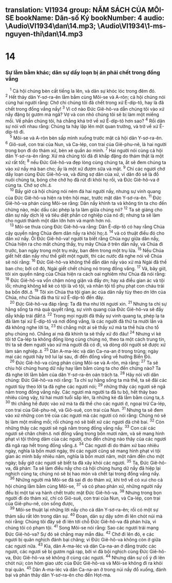 translation: VI1934
group: NĂM SÁCH CỦA MÔI-SE
bookName: Dân-số Ký 
bookNumber: 4
audio: \Audio\VI1934\dan\14.mp3; \Audio\VI1934\1-ms-nguyen-thi\dan\14.mp3
-------

<div class="title"><h1>14</h1><h3>Sự lằm bằm khác; dân sự dấy loạn bị án phải chết trong đồng vắng</h3></div>
<span class="verse dan_14_1"> <sup>1</sup> Cả hội chúng bèn cất tiếng la lên, và dân sự khóc lóc trong đêm đó. </span>
<span class="verse dan_14_2"><sup>2</sup> Hết thảy dân Y-sơ-ra-ên lằm bằm cùng Môi-se và A-rôn; cả hội chúng nói cùng hai người rằng: Chớ chi chúng tôi đã chết trong xứ Ê-díp-tô, hay là đã chết trong đồng vắng nầy! </span>
<span class="verse dan_14_3"><sup>3</sup> Vì cớ nào Đức Giê-hô-va dẫn chúng tôi vào xứ nầy đặng bị gươm mà ngã? Vợ và con nhỏ chúng tôi sẽ bị làm một miếng mồi. Về phần chúng tôi, há chẳng khá trở về xứ Ê-díp-tô hơn sao? </span>
<span class="verse dan_14_4"><sup>4</sup> Rồi dân sự nói với nhau rằng: Chúng ta hãy lập lên một quan trưởng, và trở về xứ Ê-díp-tô đi. <br/></span>
<span class="verse dan_14_5"> <sup>5</sup> Môi-se và A-rôn bèn sấp mình xuống trước mặt cả hội dân Y-sơ-ra-ên. </span>
<span class="verse dan_14_6"><sup>6</sup> Giô-suê, con trai của Nun, và Ca-lép, con trai của Giê-phu-nê, là hai người trong bọn đi do thám xứ, bèn xé quần áo mình. </span>
<span class="verse dan_14_7"><sup>7</sup> Hai người nói cùng cả hội dân Y-sơ-ra-ên rằng: Xứ mà chúng tôi đã đi khắp đặng do thám thật là một xứ rất tốt; </span>
<span class="verse dan_14_8"><sup>8</sup> nếu Đức Giê-hô-va đẹp lòng cùng chúng ta, ắt sẽ đem chúng ta vào xứ nầy mà ban cho; ấy là một xứ đượm sữa và mật. </span>
<span class="verse dan_14_9"><sup>9</sup> Chỉ các ngươi chớ dấy loạn cùng Đức Giê-hô-va, và đừng sợ dân của xứ, vì dân đó sẽ là đồ nuôi chúng ta, bóng che chở họ đã rút đi khỏi họ rồi, và Đức Giê-hô-va ở cùng ta. Chớ sợ chi.<a data-toggle="tooltip" data-placement="bottom" title="He 3:16">⚓</a><br/></span>
<span class="verse dan_14_10"> <sup>10</sup> Bấy giờ cả hội chúng nói ném đá hai người nầy, nhưng sự vinh quang của Đức Giê-hô-va hiện ra trên hội mạc, trước mặt dân Y-sơ-ra-ên. </span>
<span class="verse dan_14_11"><sup>11</sup> Đức Giê-hô-va phán cùng Môi-se rằng: Dân nầy khinh ta và không tin ta cho đến chừng nào, mặc dầu các phép lạ ta làm giữa chúng nó? </span>
<span class="verse dan_14_12"><sup>12</sup> Ta sẽ giáng cho dân sự nầy dịch lệ và tiêu diệt phần cơ nghiệp của nó đi; nhưng ta sẽ làm cho ngươi thành một dân lớn hơn và mạnh hơn nó. <br/></span>
<span class="verse dan_14_13"> <sup>13</sup> Môi-se thưa cùng Đức Giê-hô-va rằng: Dân Ê-díp-tô có hay rằng Chúa cậy quyền năng Chúa đem dân nầy ra khỏi họ;<a data-toggle="tooltip" data-placement="bottom" title="Xu 32:11-14">⚓</a></span>
<span class="verse dan_14_14"><sup>14</sup> và có thuật điều đó cho dân xứ nầy. Ôi Đức Giê-hô-va! người ta biết rằng Chúa ngự giữa dân nầy, Chúa hiện ra cho mắt chúng thấy, trụ mây Chúa ở trên dân nầy, và Chúa đi trước, ban ngày trong một trụ mây, ban đêm trong một trụ lửa. </span>
<span class="verse dan_14_15"><sup>15</sup> Nếu Chúa giết hết dân nầy như thể giết một người, thì các nước đã nghe nói về Chúa sẽ nói rằng: </span>
<span class="verse dan_14_16"><sup>16</sup> Đức Giê-hô-va không thể dẫn dân nầy vào xứ mà Ngài đã thề ban cho; bởi cớ đó, Ngài giết chết chúng nó trong đồng vắng. </span>
<span class="verse dan_14_17"><sup>17</sup> Vả, bây giờ, tôi xin quyền năng của Chúa hiện ra cách oai nghiêm như Chúa đã nói rằng: </span>
<span class="verse dan_14_18"><sup>18</sup> Đức Giê-hô-va vốn chậm nóng giận và đầy ơn; hay xá điều gian ác và tội lỗi; nhưng không kể kẻ có tội là vô tội, và nhân tội tổ phụ phạt con cháu trải ba bốn đời.<a data-toggle="tooltip" data-placement="bottom" title="Xu 20:5-6; 34:6-7; Phu 5:9-10; 7:9-10">⚓</a></span>
<span class="verse dan_14_19"><sup>19</sup> Tôi xin Chúa tha tội gian ác của dân nầy tùy theo ơn lớn của Chúa, như Chúa đã tha từ xứ Ê-díp-tô đến đây. <br/></span>
<span class="verse dan_14_20"> <sup>20</sup> Đức Giê-hô-va đáp rằng: Ta đã tha như lời ngươi xin. </span>
<span class="verse dan_14_21"><sup>21</sup> Nhưng ta chỉ sự hằng sống ta mà quả quyết rằng, sự vinh quang của Đức Giê-hô-va sẽ đầy dẫy khắp trái đất!<a data-toggle="tooltip" data-placement="bottom" title="He 3:18">⚓</a></span>
<span class="verse dan_14_22"><sup>22</sup> Trong mọi người đã thấy sự vinh quang ta, phép lạ ta đã làm tại xứ Ê-díp-tô và nơi đồng vắng, là các người đã thử ta mười lần và đã không nghe lời ta, </span>
<span class="verse dan_14_23"><sup>23</sup> thì chẳng một ai sẽ thấy xứ mà ta thề hứa cho tổ phụ chúng nó. Chẳng ai mà đã khinh ta sẽ thấy xứ đó đâu! </span>
<span class="verse dan_14_24"><sup>24</sup> Nhưng vì kẻ tôi tớ Ca-lép ta không đồng lòng cùng chúng nó, theo ta một cách trung tín, thì ta sẽ đem người vào xứ mà người đã có đi, và dòng dõi người sẽ được xứ làm sản nghiệp.<a data-toggle="tooltip" data-placement="bottom" title="Gios 14:9-12">⚓</a></span>
<span class="verse dan_14_25"><sup>25</sup> Dân A-ma-léc và dân Ca-na-an ở trong trũng; ngày mai các ngươi hãy trở lui lại sau, đi đến đồng vắng về hướng Biển Đỏ. <br/></span>
<span class="verse dan_14_26"> <sup>26</sup> Đức Giê-hô-va cũng phán cùng Môi-se và A-rôn, mà rằng: </span>
<span class="verse dan_14_27"><sup>27</sup> Ta sẽ chịu hội chúng hung dữ nầy hay lằm bằm cùng ta cho đến chừng nào? Ta đã nghe lời lằm bằm của dân Y-sơ-ra-ên oán trách ta. </span>
<span class="verse dan_14_28"><sup>28</sup> Hãy nói với dân chúng: Đức Giê-hô-va nói rằng: Ta chỉ sự hằng sống ta mà thề, ta sẽ đãi các ngươi tùy theo lời ta đã nghe các ngươi nói; </span>
<span class="verse dan_14_29"><sup>29</sup> những thây các ngươi sẽ ngã nằm trong đồng vắng nầy. Các ngươi mà người ta đã tu bộ, hết thảy bao nhiêu cũng vậy, từ hai mươi tuổi sắp lên, là những kẻ đã lằm bằm cùng ta,<a data-toggle="tooltip" data-placement="bottom" title="He 3:17">⚓</a></span>
<span class="verse dan_14_30"><sup>30</sup> thì chẳng hề được vào xứ mà ta đã thề cho các ngươi ở, ngoại trừ Ca-lép, con trai của Giê-phu-nê, và Giô-suê, con trai của Nun. </span>
<span class="verse dan_14_31"><sup>31</sup> Nhưng ta sẽ đem vào xứ những con trẻ của các ngươi mà các ngươi có nói rằng: Chúng nó sẽ bị làm một miếng mồi; rồi chúng nó sẽ biết xứ các ngươi đã chê bai. </span>
<span class="verse dan_14_32"><sup>32</sup> Còn những thây các ngươi sẽ ngã nằm trong đồng vắng nầy. </span>
<span class="verse dan_14_33"><sup>33</sup> Con cái các ngươi sẽ chăn chiên<a data-toggle="tooltip" data-placement="bottom" title="Sách khác dịch: Con cái của các ngươi sẽ lưu ly trong đồng vắng">⚓</a> nơi đồng vắng trong bốn mươi năm, và sẽ mang hình phạt vì tội thông dâm của các ngươi, cho đến chừng nào thây của các ngươi đã ngã rạp hết trong đồng vắng.<a data-toggle="tooltip" data-placement="bottom" title="Cong 7:36">⚓</a></span>
<span class="verse dan_14_34"><sup>34</sup> Các ngươi đi do thám xứ bao nhiêu ngày, nghĩa là bốn mươi ngày, thì các ngươi cũng sẽ mang hình phạt vì tội gian ác mình bấy nhiêu năm, nghĩa là bốn mươi năm, một năm đền cho một ngày; bấy giờ các ngươi sẽ biết ta đã xây khỏi các ngươi. </span>
<span class="verse dan_14_35"><sup>35</sup> Ta, Đức Giê-hô-va, đã phán: Ta sẽ làm điều nầy cho cả hội chúng hung dữ nầy đã hiệp lại nghịch cùng ta; chúng nó sẽ bị hao mòn và chết tại trong đồng vắng nầy. <br/></span>
<span class="verse dan_14_36"> <sup>36</sup> Những người mà Môi-se đã sai đi do thám xứ, khi trở về có xui cho cả hội chúng lằm bằm cùng Môi-se, </span>
<span class="verse dan_14_37"><sup>37</sup> và có phao phản xứ, những người nầy đều bị một tai vạ hành chết trước mặt Đức Giê-hô-va. </span>
<span class="verse dan_14_38"><sup>38</sup> Nhưng trong bọn người đi do thám xứ, chỉ có Giô-suê, con trai của Nun, và Ca-lép, con trai của Giê-phu-nê, còn sống được, <br/></span>
<span class="verse dan_14_39"> <sup>39</sup> Môi-se thuật lại những lời nầy cho cả dân Y-sơ-ra-ên; rồi có một sự thảm sầu rất lớn trong dân sự. </span>
<span class="verse dan_14_40"><sup>40</sup> Đoạn, dân sự dậy sớm đi lên chót núi mà nói rằng: Chúng tôi đây sẽ đi lên tới chỗ Đức Giê-hô-va đã phán hứa, vì chúng tôi có phạm tội. </span>
<span class="verse dan_14_41"><sup>41</sup> Song Môi-se nói rằng: Sao các ngươi trái mạng Đức Giê-hô-va? Sự đó sẽ chẳng may mắn đâu. </span>
<span class="verse dan_14_42"><sup>42</sup> Chớ đi lên đó, e các ngươi bị quân nghịch đánh bại chăng; vì Đức Giê-hô-va không còn ở giữa các ngươi nữa. </span>
<span class="verse dan_14_43"><sup>43</sup> Kìa, dân A-ma-léc và dân Ca-na-an ở đằng trước các ngươi, các ngươi sẽ bị gươm ngã rạp, bởi vì đã bội nghịch cùng Đức Giê-hô-va, Đức Giê-hô-va sẽ không ở cùng các ngươi. </span>
<span class="verse dan_14_44"><sup>44</sup> Nhưng dân sự cố ý đi lên chót núi; còn hòm giao ước của Đức Giê-hô-va và Môi-se không đi ra khỏi trại quân. </span>
<span class="verse dan_14_45"><sup>45</sup> Dân A-ma-léc và dân Ca-na-an ở trong núi nầy đổ xuống, đánh bại và phân thây dân Y-sơ-ra-ên cho đến Họt-ma. <br/></span>
